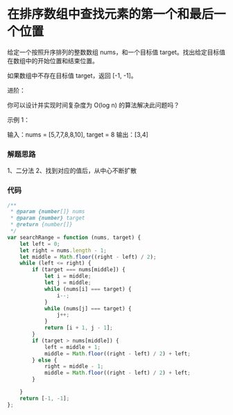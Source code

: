 # 在排序数组中查找元素的第一个和最后一个位置
给定一个按照升序排列的整数数组 nums，和一个目标值 target。找出给定目标值在数组中的开始位置和结束位置。

如果数组中不存在目标值 target，返回 [-1, -1]。

进阶：

你可以设计并实现时间复杂度为 O(log n) 的算法解决此问题吗？
 

示例 1：

输入：nums = [5,7,7,8,8,10], target = 8
输出：[3,4]


### 解题思路
1、二分法
2、找到对应的值后，从中心不断扩散

### 代码

```javascript
/**
 * @param {number[]} nums
 * @param {number} target
 * @return {number[]}
 */
var searchRange = function (nums, target) {
    let left = 0;
    let right = nums.length - 1;
    let middle = Math.floor((right - left) / 2);
    while (left <= right) {
        if (target === nums[middle]) {
            let i = middle;
            let j = middle;
            while (nums[i] === target) {
                i--;
            }
            while (nums[j] === target) {
                j++;
            }
            return [i + 1, j - 1];
        }
        if (target > nums[middle]) {
            left = middle + 1;
            middle = Math.floor((right - left) / 2) + left;
        } else {
            right = middle - 1;
            middle = Math.floor((right - left) / 2) + left;
        }

    }
    return [-1, -1];
};
```